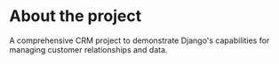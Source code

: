 # About the project

A comprehensive CRM project to demonstrate Django's capabilities for managing customer relationships and data.

